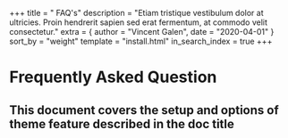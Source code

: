+++
title = " FAQ's"
description = "Etiam tristique vestibulum dolor at ultricies. Proin hendrerit sapien sed erat fermentum, at commodo velit consectetur."
extra = { author = "Vincent Galen", date = "2020-04-01" }
sort_by = "weight"
template = "install.html"
in_search_index = true
+++


 # Frequently Asked Question 

 ## This document covers the setup and options of theme feature described in the doc title